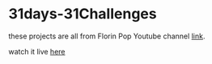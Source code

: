 # 31days-31Challenges

these projects are all from Florin Pop Youtube channel [link](https://www.youtube.com/playlist?list=PLgBH1CvjOA62ktHHwqSYBeq4jmGmUezNo).

watch it live [here](https://nervous-babbage-754400.netlify.app)
